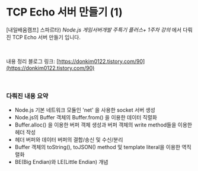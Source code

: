 # TCP Echo 서버 만들기 (1)

[내일배움캠프] 스파르타) _Node.js 게임서버개발 주특기 플러스+ 1주차 강의_ 에서 다뤄진 TCP Echo 서버 만들기 입니다.

<br>

내용 정리 블로그 링크: [https://donkim0122.tistory.com/90](https://donkim0122.tistory.com/90)

<br>

### 다뤄진 내용 요약
- Node.js 기본 네트워크 모듈인 'net' 을 사용한 socket 서버 생성
- Node.js의 Buffer 객체의 Buffer.from() 을 이용한 데이터 직렬화
- Buffer.alloc() 을 이용한 버퍼 객체 생성과 버퍼 객체의 write method들을 이용한 헤더 작성
- 헤더 버퍼와 데이터 버퍼의 결합/송신 및 수신/분리
- Buffer 객체의 toString(), toJSON() method 및 template literal을 이용한 역직렬화
- BE(Big Endian)와 LE(Little Endian) 개념
